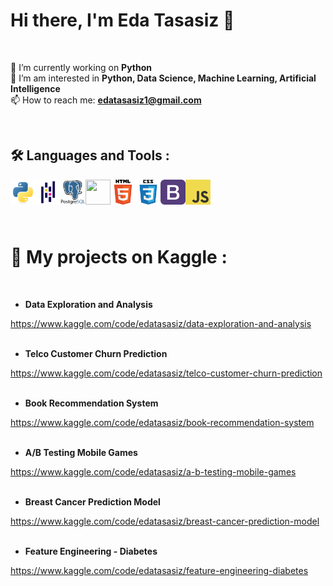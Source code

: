 # Hi there, I'm Eda Tasasiz 👋

<br>


🔭 I’m currently working on **Python**
<br>
🚀 I’m am interested in **Python, Data Science, Machine Learning, Artificial Intelligence**
<br>
📫 How to reach me: **edatasasiz1@gmail.com**

<br>


## :hammer_and_wrench: Languages and Tools :


<img src="https://raw.githubusercontent.com/devicons/devicon/master/icons/python/python-original.svg" width="40" height="40" align="left" style="max-width: 100%;">
<img src="https://raw.githubusercontent.com/devicons/devicon/2ae2a900d2f041da66e950e4d48052658d850630/icons/pandas/pandas-original.svg" width="40" height="40" align="left" style="max-width: 100%;">
<img src="https://raw.githubusercontent.com/devicons/devicon/master/icons/postgresql/postgresql-original-wordmark.svg" width="40" height="40" align="left" style="max-width: 100%;">
<img src="https://camo.githubusercontent.com/53ae1cb6abbfacfb463f0a0d2fbdb58acad261200cb61f3d32abd7ac0edacded/68747470733a2f2f736561626f726e2e7079646174612e6f72672f5f696d616765732f6c6f676f2d6d61726b2d6c6967687462672e737667" width="40" height="40" align="left" style="max-width: 100%;">

<img src="https://raw.githubusercontent.com/github/explore/80688e429a7d4ef2fca1e82350fe8e3517d3494d/topics/html/html.png" width="40" height="40" align="left" style="max-width: 100%;">
<img src="https://raw.githubusercontent.com/github/explore/80688e429a7d4ef2fca1e82350fe8e3517d3494d/topics/css/css.png" width="40" height="40" align="left" style="max-width: 100%;">
<img src="https://raw.githubusercontent.com/github/explore/80688e429a7d4ef2fca1e82350fe8e3517d3494d/topics/bootstrap/bootstrap.png" width="40" height="40" align="left" style="max-width: 100%;">
<img src="https://raw.githubusercontent.com/github/explore/80688e429a7d4ef2fca1e82350fe8e3517d3494d/topics/javascript/javascript.png" width="40" height="40" align="left" style="max-width: 100%;">


<br>
<br>
<br>
<br>

# 🚀 My projects on Kaggle :

<br>

- **Data Exploration and Analysis**

https://www.kaggle.com/code/edatasasiz/data-exploration-and-analysis
<br>
<br>

- **Telco Customer Churn Prediction**

https://www.kaggle.com/code/edatasasiz/telco-customer-churn-prediction
<br>
<br>

- **Book Recommendation System**

https://www.kaggle.com/code/edatasasiz/book-recommendation-system
<br>
<br>

- **A/B Testing Mobile Games**

https://www.kaggle.com/code/edatasasiz/a-b-testing-mobile-games
<br>
<br>

- **Breast Cancer Prediction Model**

https://www.kaggle.com/code/edatasasiz/breast-cancer-prediction-model
<br>
<br>



- **Feature Engineering - Diabetes**

https://www.kaggle.com/code/edatasasiz/feature-engineering-diabetes
<br>
<br>




